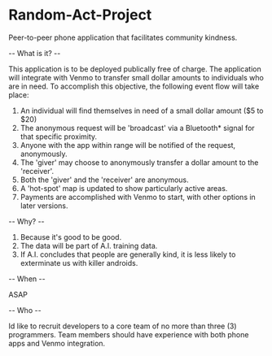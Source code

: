 # Random-Act-Project
Peer-to-peer phone application that facilitates community kindness.

-- What is it? --

This application is to be deployed publically free of charge.  The application will integrate with Venmo to transfer small dollar amounts to individuals who are in need.  To accomplish this objective, the following event flow will take place:

1.  An individual will find themselves in need of a small dollar amount ($5 to $20)
2.  The anonymous request will be 'broadcast' via a Bluetooth* signal for that specific proximity.
3.  Anyone with the app within range will be notified of the request, anonymously.
4.  The 'giver' may choose to anonymously transfer a dollar amount to the 'receiver'.
5.  Both the 'giver' and the 'receiver' are anonymous.
6.  A 'hot-spot' map is updated to show particularly active areas.
7.  Payments are accomplished with Venmo to start, with other options in later versions.

-- Why? --

1.  Because it's good to be good.
2.  The data will be part of A.I. training data.
3.  If A.I. concludes that people are generally kind, it is less likely to exterminate us with killer 
    androids.

-- When --

ASAP

-- Who --

Id like to recruit developers to a core team of no more than three (3) programmers.
Team members should have experience with both phone apps and Venmo integration.
